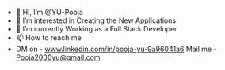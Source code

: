 - 👋 Hi, I’m @YU-Pooja
- 👀 I’m interested in Creating the New Applications
- 🌱 I’m currently Working as a Full Stack Developer
- 📫 How to reach me
-    DM on - www.linkedin.com/in/pooja-yu-9a96041a6
     Mail me - Pooja2000yu@gmail.com

<!---
YU-Pooja/YU-Pooja is a ✨ special ✨ repository because its `README.md` (this file) appears on your GitHub profile.
You can click the Preview link to take a look at your changes.
--->
